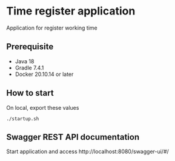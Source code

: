 # Time register application
Application for register working time 

## Prerequisite
- Java 18
- Gradle 7.4.1
- Docker 20.10.14 or later

## How to start
On local, export these values

```
./startup.sh
```

## Swagger REST API documentation
Start application and access http://localhost:8080/swagger-ui/#/

